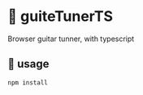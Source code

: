 # :guitar: guiteTunerTS
Browser guitar tunner, with typescript
## :pushpin: usage
```bash
npm install
```


